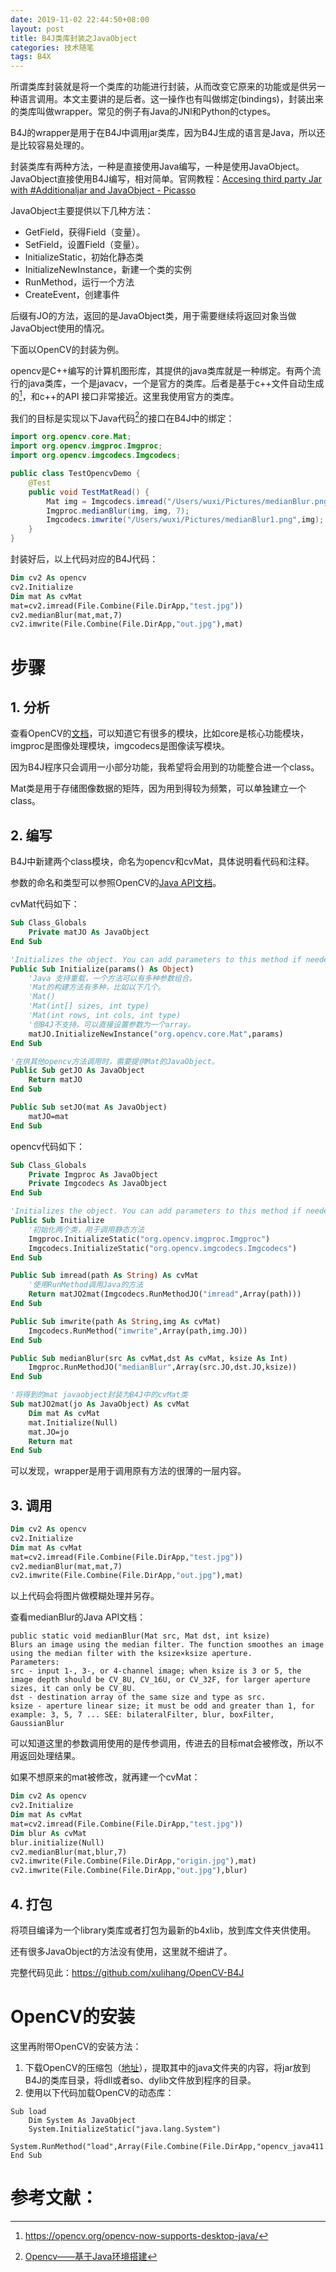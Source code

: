 ```yaml
---
date: 2019-11-02 22:44:50+08:00
layout: post
title: B4J类库封装之JavaObject
categories: 技术随笔
tags: B4X
---
```


所谓类库封装就是将一个类库的功能进行封装，从而改变它原来的功能或是供另一种语言调用。本文主要讲的是后者。这一操作也有叫做绑定(bindings)，封装出来的类库叫做wrapper。常见的例子有Java的JNI和Python的ctypes。

B4J的wrapper是用于在B4J中调用jar类库，因为B4J生成的语言是Java，所以还是比较容易处理的。

封装类库有两种方法，一种是直接使用Java编写，一种是使用JavaObject。JavaObject直接使用B4J编写，相对简单。官网教程：[Accesing third party Jar with #Additionaljar and JavaObject - Picasso](https://www.b4x.com/android/forum/threads/accesing-third-party-jar-with-additionaljar-and-javaobject-picasso.40904/)

JavaObject主要提供以下几种方法：

* GetField，获得Field（变量）。
* SetField，设置Field（变量）。
* InitializeStatic，初始化静态类
* InitializeNewInstance，新建一个类的实例
* RunMethod，运行一个方法
* CreateEvent，创建事件

后缀有JO的方法，返回的是JavaObject类，用于需要继续将返回对象当做JavaObject使用的情况。

下面以OpenCV的封装为例。

opencv是C++编写的计算机图形库，其提供的java类库就是一种绑定。有两个流行的java类库，一个是javacv，一个是官方的类库。后者是基于c++文件自动生成的[^opencv-java]，和c++的API 接口非常接近。这里我使用官方的类库。

我们的目标是实现以下Java代码[^csdn]的接口在B4J中的绑定：

```java
import org.opencv.core.Mat;
import org.opencv.imgproc.Imgproc;
import org.opencv.imgcodecs.Imgcodecs;

public class TestOpencvDemo {   
    @Test    
    public void TestMatRead() {
        Mat img = Imgcodecs.imread("/Users/wuxi/Pictures/medianBlur.png");
        Imgproc.medianBlur(img, img, 7);
        Imgcodecs.imwrite("/Users/wuxi/Pictures/medianBlur1.png",img);         img.release();     
	}
}
```

封装好后，以上代码对应的B4J代码：

```vb
Dim cv2 As opencv
cv2.Initialize
Dim mat As cvMat
mat=cv2.imread(File.Combine(File.DirApp,"test.jpg"))
cv2.medianBlur(mat,mat,7)
cv2.imwrite(File.Combine(File.DirApp,"out.jpg"),mat)
```

# 步骤

## 1. 分析

查看OpenCV的[文档](https://docs.opencv.org/4.1.2/index.html)，可以知道它有很多的模块，比如core是核心功能模块，imgproc是图像处理模块，imgcodecs是图像读写模块。

因为B4J程序只会调用一小部分功能，我希望将会用到的功能整合进一个class。

Mat类是用于存储图像数据的矩阵，因为用到得较为频繁，可以单独建立一个class。

## 2. 编写

B4J中新建两个class模块，命名为opencv和cvMat，具体说明看代码和注释。

参数的命名和类型可以参照OpenCV的[Java API文档](https://docs.opencv.org/master/javadoc/)。

cvMat代码如下：

```vb
Sub Class_Globals
	Private matJO As JavaObject
End Sub

'Initializes the object. You can add parameters to this method if needed.
Public Sub Initialize(params() As Object)
    'Java 支持重载，一个方法可以有多种参数组合。
	'Mat的构建方法有多种，比如以下几个。
	'Mat()
    'Mat​(int[] sizes, int type)
    'Mat​(int rows, int cols, int type)
	'但B4J不支持，可以直接设置参数为一个array。
	matJO.InitializeNewInstance("org.opencv.core.Mat",params)
End Sub

'在供其他opencv方法调用时，需要提供Mat的JavaObject。
Public Sub getJO As JavaObject
	Return matJO
End Sub

Public Sub setJO(mat As JavaObject)
	matJO=mat
End Sub
```

opencv代码如下：

```vb
Sub Class_Globals
	Private Imgproc As JavaObject
	Private Imgcodecs As JavaObject
End Sub

'Initializes the object. You can add parameters to this method if needed.
Public Sub Initialize
    '初始化两个类，用于调用静态方法
	Imgproc.InitializeStatic("org.opencv.imgproc.Imgproc") 
	Imgcodecs.InitializeStatic("org.opencv.imgcodecs.Imgcodecs")
End Sub

Public Sub imread(path As String) As cvMat
    '使用RunMethod调用Java的方法
	Return matJO2mat(Imgcodecs.RunMethodJO("imread",Array(path)))
End Sub

Public Sub imwrite(path As String,img As cvMat)
	Imgcodecs.RunMethod("imwrite",Array(path,img.JO))
End Sub

Public Sub medianBlur(src As cvMat,dst As cvMat, ksize As Int)
	Imgproc.RunMethodJO("medianBlur",Array(src.JO,dst.JO,ksize))
End Sub

'将得到的mat javaobject封装为B4J中的cvMat类
Sub matJO2mat(jo As JavaObject) As cvMat
	Dim mat As cvMat
	mat.Initialize(Null)
	mat.JO=jo
	Return mat
End Sub
```

可以发现，wrapper是用于调用原有方法的很薄的一层内容。

## 3. 调用

```vb
Dim cv2 As opencv
cv2.Initialize
Dim mat As cvMat
mat=cv2.imread(File.Combine(File.DirApp,"test.jpg"))
cv2.medianBlur(mat,mat,7)
cv2.imwrite(File.Combine(File.DirApp,"out.jpg"),mat)
```

以上代码会将图片做模糊处理并另存。

查看medianBlur的Java API文档：

```
public static void medianBlur​(Mat src, Mat dst, int ksize)
Blurs an image using the median filter. The function smoothes an image using the median filter with the ksize×ksize aperture.
Parameters:
src - input 1-, 3-, or 4-channel image; when ksize is 3 or 5, the image depth should be CV_8U, CV_16U, or CV_32F, for larger aperture sizes, it can only be CV_8U.
dst - destination array of the same size and type as src.
ksize - aperture linear size; it must be odd and greater than 1, for example: 3, 5, 7 ... SEE: bilateralFilter, blur, boxFilter, GaussianBlur
```

可以知道这里的参数调用使用的是传参调用，传进去的目标mat会被修改，所以不用返回处理结果。

如果不想原来的mat被修改，就再建一个cvMat：

```vb
Dim cv2 As opencv
cv2.Initialize
Dim mat As cvMat
mat=cv2.imread(File.Combine(File.DirApp,"test.jpg"))
Dim blur As cvMat
blur.initialize(Null)
cv2.medianBlur(mat,blur,7)
cv2.imwrite(File.Combine(File.DirApp,"origin.jpg"),mat)
cv2.imwrite(File.Combine(File.DirApp,"out.jpg"),blur)
```

## 4. 打包

将项目编译为一个library类库或者打包为最新的b4xlib，放到库文件夹供使用。

还有很多JavaObject的方法没有使用，这里就不细讲了。

完整代码见此：<https://github.com/xulihang/OpenCV-B4J>

# OpenCV的安装

这里再附带OpenCV的安装方法：

1. 下载OpenCV的压缩包（[地址](https://opencv.org/releases/)），提取其中的java文件夹的内容，将jar放到B4J的类库目录，将dll或者so、dylib文件放到程序的目录。
2. 使用以下代码加载OpenCV的动态库：

```
Sub load
	Dim System As JavaObject
	System.InitializeStatic("java.lang.System")
	System.RunMethod("load",Array(File.Combine(File.DirApp,"opencv_java411.dll")))
End Sub
```

# 参考文献：

[^opencv-java]: <https://opencv.org/opencv-now-supports-desktop-java/>
[^csdn]: [Opencv——基于Java环境搭建](https://blog.csdn.net/wx19900503/article/details/93889510)

